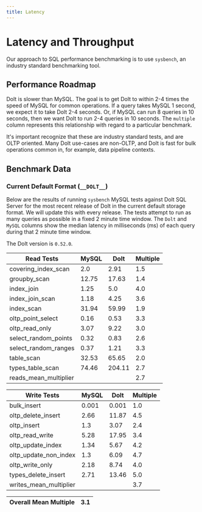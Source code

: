```yaml
---
title: Latency
---
```


# Latency and Throughput

Our approach to SQL performance benchmarking is to use `sysbench`, an
industry standard benchmarking tool.

## Performance Roadmap

Dolt is slower than MySQL. The goal is to get Dolt to within 2-4 times
the speed of MySQL for common operations. If a query takes MySQL 1
second, we expect it to take Dolt 2-4 seconds. Or, if MySQL can run 8
queries in 10 seconds, then we want Dolt to run 2-4 queries in 10
seconds. The `multiple` column represents this relationship with
regard to a particular benchmark.

It's important recognize that these are industry standard tests, and
are OLTP oriented. Many Dolt use-cases are non-OLTP, and Dolt is fast
for bulk operations common in, for example, data pipeline contexts.

## Benchmark Data

### Current Default Format (`__DOLT__`)

Below are the results of running `sysbench` MySQL tests against Dolt
SQL Server for the most recent release of Dolt in the current default 
storage format. We will update this with every release. The tests 
attempt to run as many queries as possible in a fixed 2 minute time 
window. The `Dolt` and `MySQL` columns show the median latency in 
milliseconds (ms) of each query during that 2 minute time window.

The Dolt version is `0.52.0`.

<!-- START___DOLT___LATENCY_RESULTS_TABLE -->
|       Read Tests        | MySQL |  Dolt  | Multiple |
|-------------------------|-------|--------|----------|
| covering\_index\_scan   |   2.0 |   2.91 |      1.5 |
| groupby\_scan           | 12.75 |  17.63 |      1.4 |
| index\_join             |  1.25 |    5.0 |      4.0 |
| index\_join\_scan       |  1.18 |   4.25 |      3.6 |
| index\_scan             | 31.94 |  59.99 |      1.9 |
| oltp\_point\_select     |  0.16 |   0.53 |      3.3 |
| oltp\_read\_only        |  3.07 |   9.22 |      3.0 |
| select\_random\_points  |  0.32 |   0.83 |      2.6 |
| select\_random\_ranges  |  0.37 |   1.21 |      3.3 |
| table\_scan             | 32.53 |  65.65 |      2.0 |
| types\_table\_scan      | 74.46 | 204.11 |      2.7 |
| reads\_mean\_multiplier |       |        |      2.7 |

|       Write Tests        | MySQL | Dolt  | Multiple |
|--------------------------|-------|-------|----------|
| bulk\_insert             | 0.001 | 0.001 |      1.0 |
| oltp\_delete\_insert     |  2.66 | 11.87 |      4.5 |
| oltp\_insert             |   1.3 |  3.07 |      2.4 |
| oltp\_read\_write        |  5.28 | 17.95 |      3.4 |
| oltp\_update\_index      |  1.34 |  5.67 |      4.2 |
| oltp\_update\_non\_index |   1.3 |  6.09 |      4.7 |
| oltp\_write\_only        |  2.18 |  8.74 |      4.0 |
| types\_delete\_insert    |  2.71 | 13.46 |      5.0 |
| writes\_mean\_multiplier |       |       |      3.7 |

| Overall Mean Multiple | 3.1 |
|-----------------------|-----|
<!-- END___DOLT___LATENCY_RESULTS_TABLE -->
<br/>
